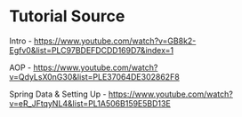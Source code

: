 # Tutorial Source 

Intro - https://www.youtube.com/watch?v=GB8k2-Egfv0&list=PLC97BDEFDCDD169D7&index=1

AOP - https://www.youtube.com/watch?v=QdyLsX0nG30&list=PLE37064DE302862F8

Spring Data & Setting Up - https://www.youtube.com/watch?v=eR_JFtqyNL4&list=PL1A506B159E5BD13E

